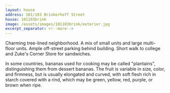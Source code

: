```yaml
---
layout: house
address: 101/103 Brinkerhoff Street
house: 101103brink
image: /assets/images/101103brink/exterior.jpg
excerpt_separator: <!--more-->
---
```


Charming tree-lined neighborhood. A mix of small units and large multi-floor units. Ample off-street parking behind building. Short walk to college and Zuke's Corner Store for sandwiches.

<!--more-->

In some countries, bananas used for cooking may be called "plantains",
distinguishing them from dessert bananas. The fruit is variable in size, color,
and firmness, but is usually elongated and curved, with soft flesh rich in
starch covered with a rind, which may be green, yellow, red, purple, or brown
when ripe.
